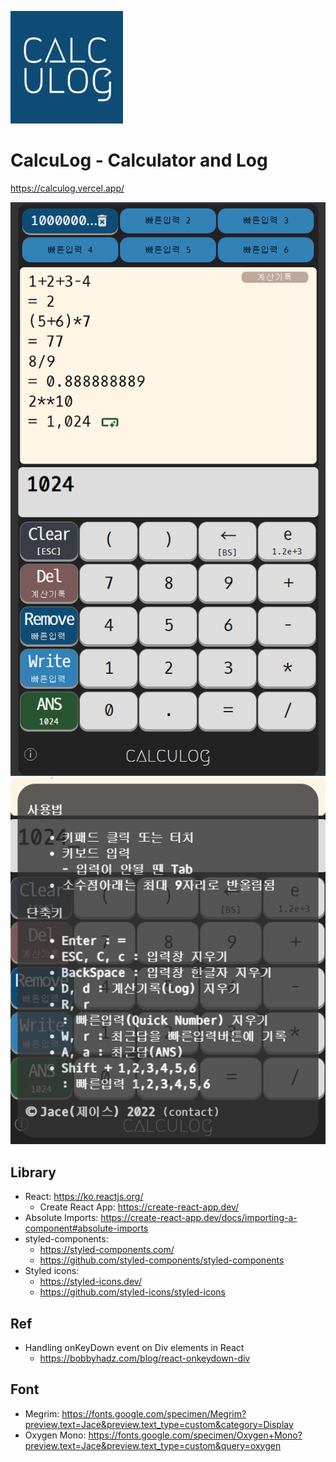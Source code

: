 ![calculog](https://github.com/jacealan/calculog/blob/main/public/apple-touch-icon.png?raw=true)
# CalcuLog - Calculator and Log
https://calculog.vercel.app/

![calculog capture1](https://github.com/jacealan/calculog/blob/main/public/capture1.png?raw=true)
![calculog capture2](https://github.com/jacealan/calculog/blob/main/public/capture2.png?raw=true)

## Library

- React: https://ko.reactjs.org/
  - Create React App: https://create-react-app.dev/
- Absolute Imports: https://create-react-app.dev/docs/importing-a-component#absolute-imports
- styled-components:
  - https://styled-components.com/
  - https://github.com/styled-components/styled-components
- Styled icons:
  - https://styled-icons.dev/
  - https://github.com/styled-icons/styled-icons

## Ref

- Handling onKeyDown event on Div elements in React
  - https://bobbyhadz.com/blog/react-onkeydown-div

## Font

- Megrim: https://fonts.google.com/specimen/Megrim?preview.text=Jace&preview.text_type=custom&category=Display
- Oxygen Mono: https://fonts.google.com/specimen/Oxygen+Mono?preview.text=Jace&preview.text_type=custom&query=oxygen